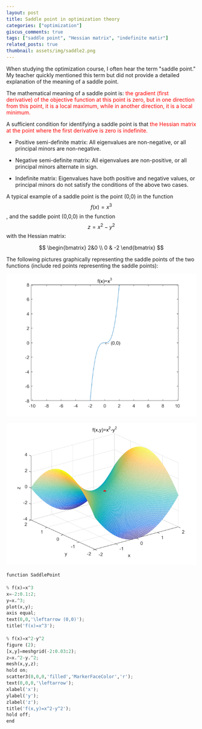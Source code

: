 ```yaml
---
layout: post
title: Saddle point in optimization theory
categories: ["optimization"]
giscus_comments: true
tags: ["saddle point", "Hessian matrix", "indefinite matir"]
related_posts: true
thumbnail: assets/img/saddle2.png
---
```


When studying the optimization course, I often hear the term "saddle point." My teacher quickly mentioned this term but did not provide a detailed explanation of the meaning of a saddle point.

The mathematical meaning of a saddle point is: <font color=red>the gradient (first derivative) of the objective function at this point is zero, but in one direction from this point, it is a local maximum, while in another direction, it is a local minimum. </font>

A sufficient condition for identifying a saddle point is that <font color=red> the Hessian matrix at the point where the first derivative is zero is indefinite. </font>

- Positive semi-definite matrix: All eigenvalues are non-negative, or all principal minors are non-negative.

- Negative semi-definite matrix: All eigenvalues are non-positive, or all principal minors alternate in sign.

- Indefinite matrix: Eigenvalues have both positive and negative values, or principal minors do not satisfy the conditions of the above two cases.

A typical example of a saddle point is the point (0,0) in the function $$f(x)=x^3$$, and the saddle point (0,0,0) in the function $$z=x^2-y^2$$ with the Hessian matrix:

$$
\begin{bmatrix} 2&0 \\
 0 & -2 \end{bmatrix}
$$

The following pictures graphically representing the saddle points of the two functions (include red points representing the saddle points):

<p align="center">
  <img src="https://raw.githubusercontent.com/RobinChen121/robinchen121.github.io/master/assets/img/saddle1.png" />
</p>

<p align="center">
  <img src="https://raw.githubusercontent.com/RobinChen121/robinchen121.github.io/master/assets/img/saddle2.png" />
</p>

```python
function SaddlePoint

% f(x)=x^3
x=-2:0.1:2;
y=x.^3;
plot(x,y);
axis equal;
text(0,0,'\leftarrow (0,0)');
title('f(x)=x^3');

% f(x)=x^2-y^2
figure (2);
[x,y]=meshgrid(-2:0.03:2);
z=x.^2-y.^2;
mesh(x,y,z);
hold on;
scatter3(0,0,0,'filled','MarkerFaceColor','r');
text(0,0,0,'\leftarrow');
xlabel('x');
ylabel('y');
zlabel('z');
title('f(x,y)=x^2-y^2');
hold off;
end
```
